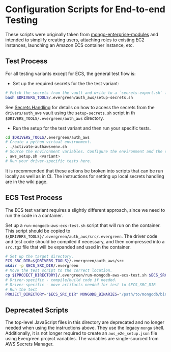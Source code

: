 # Configuration Scripts for End-to-end Testing

These scripts were originally taken from [mongo-enterprise-modules](https://github.com/10gen/mongo-enterprise-modules/tree/master/jstests/external_auth_aws)
and intended to simplify creating users, attaching roles to existing EC2 instances, launching an Amazon ECS container instance, etc.

## Test Process

For all testing variants except for ECS, the general test flow is:

- Set up the required secrets for the the test variant:

```bash
# Fetch the secrets from the vault and write to a `secrets-export.sh` file in the $DRIVERS_TOOLS/.evergreen/auth_aws directory.
bash $DRIVERS_TOOLS/.evergreen/auth_aws/setup-secrets.sh
```

See [Secrets Handling](../secrets_handling/README.md) for details on how to access the secrets
from the `drivers/auth_aws` vault using the `setup-secrets.sh` script in th  `$DRIVERS_TOOLS/.evergreen/auth_aws` directory.

- Run the setup for the test variant and then run your specific tests.

```bash
cd $DRIVERS_TOOLS/.evergreen/auth_aws
# Create a python virtual environment.
. ./activate-authawsvenv.sh
# Source the environment variables. Configure the environment and the server.
. aws_setup.sh <variant>
# Run your driver-specific tests here.
```

It is recommended that these actions be broken into scripts that can be run locally as well as in CI.  The instructions
for setting up local secrets handling are in the wiki page.

## ECS Test Process

The ECS test variant requires a slightly different approach, since we need to run the code in a container.

Set up a `run-mongodb-aws-ecs-test.sh` script that will run on the container.  This script should be
copied to `${DRIVERS_TOOLS}/.evergreen/auth_aws/src/.evergreen`.  The driver code and test code should
be compiled if necessary, and then compressed into a `src.tgz` file that will be expanded and used in
the container.

```bash
# Set up the target directory.
ECS_SRC_DIR=${DRIVERS_TOOLS}/.evergreen/auth_aws/src
mkdir -p $ECS_SRC_DIR/.evergreen
# Move the test script to the correct location.
cp ${PROJECT_DIRECTORY}/.evergreen/run-mongodb-aws-ecs-test.sh $ECS_SRC_DIR/.evergreen
# Driver-specific - compile/build code if needed.
# Driver-specific - move artifacts needed for test to $ECS_SRC_DIR
# Run the test
PROJECT_DIRECTORY="$ECS_SRC_DIR" MONGODB_BINARIES="/path/to/mongodb/bin" $AUTH_AWS_DIR/aws_setup.sh ecs
```

## Deprecated Scripts

The top-level JavaScript files in this directory are deprecated and no longer needed when
using the instructions above. They use the legacy `mongo` shell.
Additionally, it is not longer required to create
an `aws_e2e_setup.json` file using Evergreen project variables.  The variables are
single-sourced from AWS Secrets Manager.
